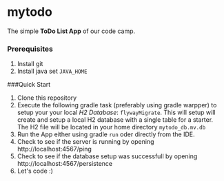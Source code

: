 # mytodo
The simple **ToDo List App** of our code camp.

### Prerequisites
1. Install git
1. Install java set `JAVA_HOME`


###Quick Start
1. Clone this repository
1. Execute the following gradle task (preferably using gradle warpper) to setup your your local *H2 Database*: `flywayMigrate`. This will setup will create and setup a local H2 database with a single table for a starter. The H2 file will be located in your home directory `mytodo_db.mv.db`
1. Run the App either using gradle `run` oder directly from the IDE.
1. Check to see if the server is running by opening http://localhost:4567/ping
1. Check to see if the database setup was successfull by opening http://localhost:4567/persistence
6. Let's code :)